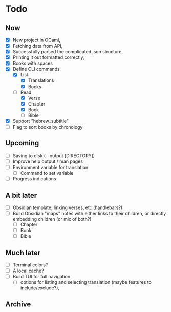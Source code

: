 # Todo

## Now

- [x] New project in OCaml,
- [x] Fetching data from API,
- [x] Successfully parsed the complicated json structure,
- [x] Printing it out formatted correctly,
- [x] Books with spaces
- [x] Define CLI commands
  - [x] List
    - [x] Translations
    - [x] Books
  - [ ] Read
    - [x] Verse
    - [x] Chapter
    - [x] Book
    - [ ] Bible
- [x] Support "hebrew_subtitle"
- [ ] Flag to sort books by chronology

## Upcoming

- [ ] Saving to disk (--output [DIRECTORY])
- [ ] Improve help output / man pages
- [ ] Environment variable for translation
  - [ ] Command to set variable
- [ ] Progress indications

## A bit later

- [ ] Obsidian template, linking verses, etc (handlebars?)
- [ ] Build Obsidian "maps"
    notes with either links to their children,
    or directly embedding children (or mix of both?)
  - [ ] Chapter
  - [ ] Book
  - [ ] Bible

## Much later

- [ ] Terminal colors?
- [ ] A local cache?
- [ ] Build TUI for full navigation
  - [ ] options for listing and selecting translation (maybe features to include/exclude?),

## Archive
